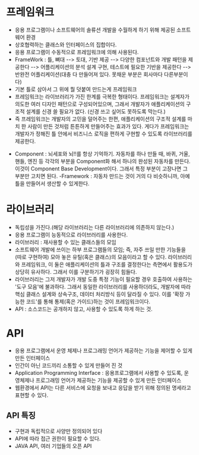 # 프레임워크
* 응용 프로그램이나 소프트웨어의 솔류션 개발을 수월하게 하기 위해 제공된 소프트웨어 환경
* 상호협력하는 클래스와 인터페이스의 집합이다.
* 응용 프로그램이 수동적으로 프레임워크에 의해 사용된다.
* FrameWork : 틀, 뼈대 --> 토대, 기반 제공 --> 다양한 컴포넌트와 개발 패턴을 제공한다 --> 어플리케이션의 분석 설계 구현, 테스트에 필요한 기반을 제공한다 --> 반완전 어플리케이션(대충 다 만들어져 있다. 못채운 부분은 회사마다 다른부분이다)
 * 기본 틀로 삼아서 그 위에 뭘 덧붙여 만드는게 프레임워크
 *  프레임워크는 라이브러리가 가진 한계를 극복한 형태이다. 프레임워크는 설계자가 의도한 여러 디자인 패턴으로 구성되어있으며, 그래서 개발자가 애플리케이션의 구조적 설계를 신경 쓸 필요가 없다. (신경 쓰고 싶어도 못하도록 막는다.)
 * 즉 프레임워크는 개발자의 고민을 덜어주는 한편, 애플리케이션의 구조적 설계를 마치 한 사람이 만든 것처럼 튼튼하게 만들어주는 효과가 있다. 게다가 프레임워크는 개발자가 정해진 틀 안에서 비즈니스 로직을 편하게 구현할 수 있도록 라이브러리를 제공한다.
- Component : 뇌세포와 뇌!!를 항상 기억하기.   자동차를 하나 만들 때, 바퀴, 거울, 핸들, 엔진 등 각각의 부분을 Component화 해서 하나의 완성된 자동차를 만든다. 이것이 Component Base Development이다. 그래서 특정 부분이 고장나면 그 부분만 고치면 된다.
-Framework : 자동차 만드는 것이 거의 다 비슷하니까, 아예 틀을 만들어서 생산할 수 있게한다.

# 라이브러리
* 독립성을 가진다.(해당 라이브러리는 다른 라이브러리에 의존하지 않는다.)
* 응용 프로그램이 능동적으로 라이브러리를 사용한다.
* 라이브러리 : 재사용할 수 있는 클래스들의 모임
 * 소프트웨어 개발에 쓰이는 하부 프로그램들의 모임;  즉, 자주 쓰일 만한 기능들을 (따로 구현하여) 모아 놓은 유틸(혹은 클래스)의 모음이라고 할 수 있다. 라이브러리와 프레임워크, 이 둘은 애플리케이션의 틀과 구조를 결정한다는 측면에서 활용도가 상당히 유사하다. 그래서 이를 구분하기가 굉장히 힘들다.
 *  라이브러리는 그저 개발자가 개발 도중 특정 기능이 필요할 경우 호출하여 사용하는 '도구 모음'에 불과하다. 그래서 동일한 라이브러리를 사용하더라도, 개발자에 따라 핵심 클래스 설계와 상속구조, 데이터 처리방식 등이 달라질 수 있다. 이를 '확장 가능한 코드'를 통해 통제(혹은 가이드)하는 것이 프레임워크이다.
* API : 소스코드는 공개하지 않고, 사용할 수 있도록 하게 하는 것.


# API
* 응용 프로그램에서 운영 체제나 프로그래밍 언어가 제공하는 기능을 제어할 수 있게 만든 인터페이스
* 인간이 아닌 코드끼리 소통할 수 있게 만들어 진 것
* Application Programming Interface : 응용프로그램에서 사용할 수 있도록, 운영체제나 프로그래밍 언어가 제공하는 기능을 제공할 수 있게 만든 인터페이스
* 웹환경에서 API는 다른 서비스에 요청을 보내고 응답을 받기 위해 정의된 명세라고 표현할 수 있다.

## API 특징
* 구현과 독립적으로 사양만 정의되어 있다
* API에 따라 접근 권한이 필요할 수 있다.
* JAVA API, 여러 기업들의 오픈 API

